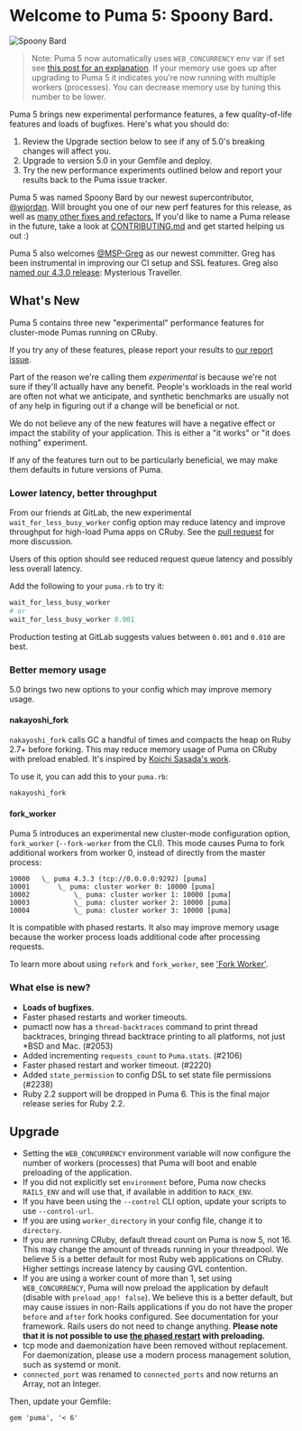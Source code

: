 # Welcome to Puma 5: Spoony Bard.

![Spoony Bard](https://i1.kym-cdn.com/entries/icons/original/000/006/385/Spoony_Bard.jpg "Spoony Bard")

>Note: Puma 5 now automatically uses `WEB_CONCURRENCY` env var if set see [this post for an explanation](https://github.com/puma/puma/issues/2393#issuecomment-702352208). If your memory use goes up after upgrading to Puma 5 it indicates you're now running with multiple workers (processes). You can decrease memory use by tuning this number to be lower.

Puma 5 brings new experimental performance features, a few quality-of-life features and loads of bugfixes. Here's what you should do:

1. Review the Upgrade section below to see if any of 5.0's breaking changes will affect you.
2. Upgrade to version 5.0 in your Gemfile and deploy.
3. Try the new performance experiments outlined below and report your results back to the Puma issue tracker.

Puma 5 was named Spoony Bard by our newest supercontributor, [@wjordan](https://github.com/puma/puma/commits?author=wjordan). Will brought you one of our new perf features for this release, as well as [many other fixes and refactors.](https://github.com/puma/puma/commits?author=wjordan) If you'd like to name a Puma release in the future, take a look at [CONTRIBUTING.md](CONTRIBUTING.md) and get started helping us out :)

Puma 5 also welcomes [@MSP-Greg](https://github.com/puma/puma/commits?author=MSP-Greg) as our newest committer. Greg has been instrumental in improving our CI setup and SSL features. Greg also [named our 4.3.0 release](https://github.com/puma/puma/releases/tag/v4.3.0): Mysterious Traveller.

## What's New

Puma 5 contains three new "experimental" performance features for cluster-mode Pumas running on CRuby.

If you try any of these features, please report your results to [our report issue](https://github.com/puma/puma/issues/2258).

Part of the reason we're calling them _experimental_ is because we're not sure if they'll actually have any benefit. People's workloads in the real world are often not what we anticipate, and synthetic benchmarks are usually not of any help in figuring out if a change will be beneficial or not.

We do not believe any of the new features will have a negative effect or impact the stability of your application. This is either a "it works" or "it does nothing" experiment.

If any of the features turn out to be particularly beneficial, we may make them defaults in future versions of Puma.

### Lower latency, better throughput

From our friends at GitLab, the new experimental `wait_for_less_busy_worker` config option may reduce latency and improve throughput for high-load Puma apps on CRuby. See the [pull request](https://github.com/puma/puma/pull/2079) for more discussion.

Users of this option should see reduced request queue latency and possibly less overall latency.

Add the following to your `puma.rb` to try it:

```ruby
wait_for_less_busy_worker
# or
wait_for_less_busy_worker 0.001
```

Production testing at GitLab suggests values between `0.001` and `0.010` are best.

### Better memory usage

5.0 brings two new options to your config which may improve memory usage.

#### nakayoshi_fork

`nakayoshi_fork` calls GC a handful of times and compacts the heap on Ruby 2.7+ before forking. This may reduce memory usage of Puma on CRuby with preload enabled. It's inspired by [Koichi Sasada's work](https://github.com/ko1/nakayoshi_fork).

To use it, you can add this to your `puma.rb`:

```ruby
nakayoshi_fork
```

#### fork_worker

Puma 5 introduces an experimental new cluster-mode configuration option, `fork_worker` (`--fork-worker` from the CLI). This mode causes Puma to fork additional workers from worker 0, instead of directly from the master process:

```
10000   \_ puma 4.3.3 (tcp://0.0.0.0:9292) [puma]
10001       \_ puma: cluster worker 0: 10000 [puma]
10002           \_ puma: cluster worker 1: 10000 [puma]
10003           \_ puma: cluster worker 2: 10000 [puma]
10004           \_ puma: cluster worker 3: 10000 [puma]
```

It is compatible with phased restarts. It also may improve memory usage because the worker process loads additional code after processing requests.

To learn more about using `refork` and `fork_worker`, see ['Fork Worker'](docs/fork_worker.md).

### What else is new?

* **Loads of bugfixes**.
* Faster phased restarts and worker timeouts.
* pumactl now has a `thread-backtraces` command to print thread backtraces, bringing thread backtrace printing to all platforms, not just *BSD and Mac. (#2053)
* Added incrementing `requests_count` to `Puma.stats`. (#2106)
* Faster phased restart and worker timeout. (#2220)
* Added `state_permission` to config DSL to set state file permissions (#2238)
* Ruby 2.2 support will be dropped in Puma 6. This is the final major release series for Ruby 2.2.

## Upgrade

* Setting the `WEB_CONCURRENCY` environment variable will now configure the number of workers (processes) that Puma will boot and enable preloading of the application.
* If you did not explicitly set `environment` before, Puma now checks `RAILS_ENV` and will use that, if available in addition to `RACK_ENV`.
* If you have been using the `--control` CLI option, update your scripts to use `--control-url`.
* If you are using `worker_directory` in your config file, change it to `directory`.
* If you are running CRuby, default thread count on Puma is now 5, not 16. This may change the amount of threads running in your threadpool. We believe 5 is a better default for most Ruby web applications on CRuby. Higher settings increase latency by causing GVL contention.
* If you are using a worker count of more than 1, set using `WEB_CONCURRENCY`, Puma will now preload the application by default (disable with `preload_app! false`). We believe this is a better default, but may cause issues in non-Rails applications if you do not have the proper `before` and `after` fork hooks configured. See documentation for your framework. Rails users do not need to change anything. **Please note that it is not possible to use [the phased restart](docs/restart.md) with preloading.**
* tcp mode and daemonization have been removed without replacement. For daemonization, please use a modern process management solution, such as systemd or monit.
* `connected_port` was renamed to `connected_ports` and now returns an Array, not an Integer.

Then, update your Gemfile:

`gem 'puma', '< 6'`
